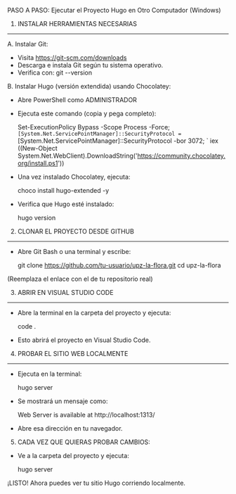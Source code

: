 
PASO A PASO: Ejecutar el Proyecto Hugo en Otro Computador (Windows)

1. INSTALAR HERRAMIENTAS NECESARIAS
------------------------------------

A. Instalar Git:
   - Visita https://git-scm.com/downloads
   - Descarga e instala Git según tu sistema operativo.
   - Verifica con: git --version

B. Instalar Hugo (versión extendida) usando Chocolatey:
   - Abre PowerShell como ADMINISTRADOR
   - Ejecuta este comando (copia y pega completo):

     Set-ExecutionPolicy Bypass -Scope Process -Force; `
     [System.Net.ServicePointManager]::SecurityProtocol = `
     [System.Net.ServicePointManager]::SecurityProtocol -bor 3072; `
     iex ((New-Object System.Net.WebClient).DownloadString('https://community.chocolatey.org/install.ps1'))

   - Una vez instalado Chocolatey, ejecuta:

     choco install hugo-extended -y

   - Verifica que Hugo esté instalado:

     hugo version

2. CLONAR EL PROYECTO DESDE GITHUB
-----------------------------------

- Abre Git Bash o una terminal y escribe:

  git clone https://github.com/tu-usuario/upz-la-flora.git
  cd upz-la-flora

(Reemplaza el enlace con el de tu repositorio real)

3. ABRIR EN VISUAL STUDIO CODE
-------------------------------

- Abre la terminal en la carpeta del proyecto y ejecuta:

  code .

- Esto abrirá el proyecto en Visual Studio Code.

4. PROBAR EL SITIO WEB LOCALMENTE
----------------------------------

- Ejecuta en la terminal:

  hugo server

- Se mostrará un mensaje como:

  Web Server is available at http://localhost:1313/

- Abre esa dirección en tu navegador.

5. CADA VEZ QUE QUIERAS PROBAR CAMBIOS:

- Ve a la carpeta del proyecto y ejecuta:

  hugo server

¡LISTO! Ahora puedes ver tu sitio Hugo corriendo localmente.
